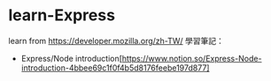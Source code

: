 # learn-Express
learn from https://developer.mozilla.org/zh-TW/
學習筆記：
* Express/Node introduction[https://www.notion.so/Express-Node-introduction-4bbee69c1f0f4b5d8176feebe197d877]